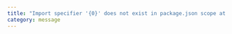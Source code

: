 ```yaml
---
title: "Import specifier '{0}' does not exist in package.json scope at path '{1}'."
category: message
---
```


